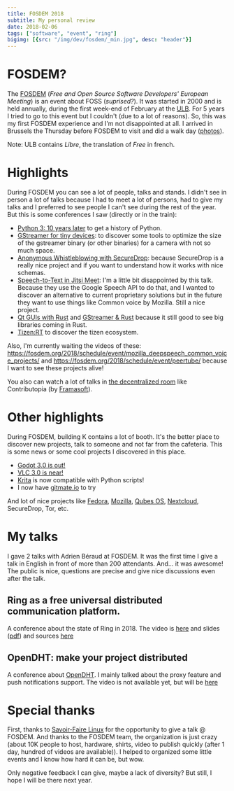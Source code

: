 ```yaml
---
title: FOSDEM 2018
subtitle: My personal review
date: 2018-02-06
tags: ["software", "event", "ring"]
bigimg: [{src: "/img/dev/fosdem/_min.jpg", desc: "header"}]
---
```


# FOSDEM?

The [FOSDEM](https://fosdem.org/2018/) (*Free and Open Source Software Developers' European Meeting*) is an event about FOSS (*suprised?*). It was started in 2000 and is held annually, during the first week-end of February at the [ULB](http://www.ulb.ac.be/). For 5 years I tried to go to this event but I couldn't (due to a lot of reasons). So, this was my first FOSDEM experience and I'm not disappointed at all. I arrived in Brussels the Thursday before FOSDEM to visit and did a walk day ([photos](/logs/brussels)).

Note: ULB contains *Libre*, the translation of *Free* in french.

# Highlights

During FOSDEM you can see a lot of people, talks and stands. I didn't see in person a lot of talks because I had to meet a lot of persons, had to give my talks and I preferred to see people I can't see during the rest of the year. But this is some conferences I saw (directly or in the train):

+ [Python 3: 10 years later](https://fosdem.org/2018/schedule/event/python3/) to get a history of Python.
+ [GStreamer for tiny devices](https://fosdem.org/2018/schedule/event/gstreamer_for_tiny_devices/): to discover some tools to optimize the size of the gstreamer binary (or other binaries) for a camera with not so much space.
+ [Anonymous Whistleblowing with SecureDrop](https://fosdem.org/2018/schedule/event/securedroppresentation/): because SecureDrop is a really nice project and if you want to understand how it works with nice schemas.
+ [Speech-to-Text in Jitsi Meet](https://fosdem.org/2018/schedule/event/jitsi/): I'm a little bit disappointed by this talk. Because they use the Google Speech API to do that, and I wanted to discover an alternative to current proprietary solutions but in the future they want to use things like Common voice by Mozilla. Still a nice project.
+ [Qt GUIs with Rust](https://fosdem.org/2018/schedule/event/rust_qt_binding_generator/) and [GStreamer & Rust](https://fosdem.org/2018/schedule/event/rust_gstreamer/) because it still good to see big libraries coming in Rust.
+ [Tizen:RT](https://fosdem.org/2018/schedule/event/tizen_rt/) to discover the tizen ecosystem.

Also, I'm currently waiting the videos of these: https://fosdem.org/2018/schedule/event/mozilla_deepspeech_common_voice_projects/ and https://fosdem.org/2018/schedule/event/peertube/ because I want to see these projects alive!

You also can watch a lot of talks in [the decentralized room](https://fosdem.org/2018/schedule/track/decentralised_internet_and_privacy/) like Contributopia (by [Framasoft](https://framasoft.org/)).

# Other highlights

During FOSDEM, building K contains a lot of booth. It's the better place to discover new projects, talk to someone and not far from the cafeteria. This is some news or some cool projects I discovered in this place.

+ [Godot 3.0 is out!](https://godotengine.org/article/godot-3-0-released)
+ [VLC 3.0 is near!](https://www.ghacks.net/2018/02/07/vlc-3-0-media-player-release/)
+ [Krita](https://krita.org/en/) is now compatible with Python scripts!
+ I now have [gitmate.io](https://gitmate.io/) to try

And lot of nice projects like [Fedora](https://fedoraproject.org/), [Mozilla](https://mozilla.org), [Qubes OS](https://www.qubes-os.org/), [Nextcloud](https://nextcloud.com/), SecureDrop, Tor, etc.

# My talks

I gave 2 talks with Adrien Béraud at FOSDEM. It was the first time I give a talk in English in front of more than 200 attendants. And... it was awesome! The public is nice, questions are precise and give nice discussions even after the talk.

## Ring as a free universal distributed communication platform.

A conference about the state of Ring in 2018. The video is [here](https://mirrors.dotsrc.org/fosdem/2018/H.1301%20\(Cornil\)/ring.webm) and slides ([pdf](https://fosdem.org/2018/schedule/event/ring/attachments/slides/2379/export/events/attachments/ring/slides/2379/slides.pdf)) and sources [here](https://github.com/AmarOk1412/Slides-Ring)

## OpenDHT: make your project distributed

A conference about [OpenDHT](http://opendht.net). I mainly talked about the proxy feature and push notifications support. The video is not available yet, but will be [here](https://fosdem.org/2018/schedule/event/opendht/)

# Special thanks

First, thanks to [Savoir-Faire Linux](http://savoirfairelinux.com/) for the opportunity to give a talk @ FOSDEM. And thanks to the FOSDEM team, the organization is just crazy (about 10K people to host, hardware, shirts, video to publish quickly (after 1 day, hundred of videos are available)). I helped to organized some little events and I know how hard it can be, but wow.

Only negative feedback I can give, maybe a lack of diversity? But still, I hope I will be there next year.
